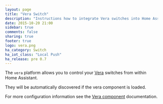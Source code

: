 ```yaml
---
layout: page
title: "Vera Switch"
description: "Instructions how to integrate Vera switches into Home Assistant."
date: 2015-10-20 21:00
sidebar: true
comments: false
sharing: true
footer: true
logo: vera.png
ha_category: Switch
ha_iot_class: "Local Push"
ha_release: pre 0.7
---
```


The `vera` platform allows you to control your [Vera](http://getvera.com/) switches from within Home Assistant.

They will be automatically discovered if the vera component is loaded.

For more configuration information see the [Vera component](/components/vera/) documentation.

